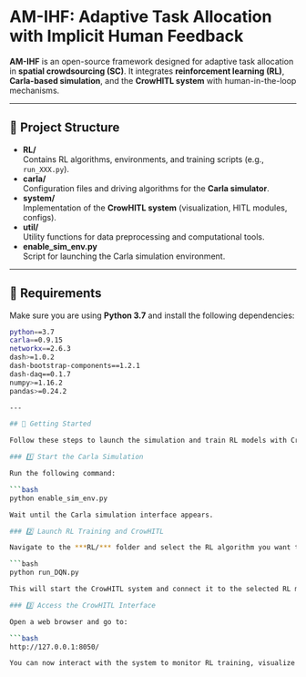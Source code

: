 # AM-IHF: Adaptive Task Allocation with Implicit Human Feedback

**AM-IHF** is an open-source framework designed for adaptive task allocation in **spatial crowdsourcing (SC)**. It integrates **reinforcement learning (RL)**, **Carla-based simulation**, and the **CrowHITL system** with human-in-the-loop mechanisms.

---

## 📂 Project Structure

- **RL/**  
  Contains RL algorithms, environments, and training scripts (e.g., `run_XXX.py`).
- **carla/**  
  Configuration files and driving algorithms for the **Carla simulator**.
- **system/**  
  Implementation of the **CrowHITL system** (visualization, HITL modules, configs).
- **util/**  
  Utility functions for data preprocessing and computational tools.
- **enable_sim_env.py**  
  Script for launching the Carla simulation environment.

---

## 🔧 Requirements

Make sure you are using **Python 3.7** and install the following dependencies:

```bash
python==3.7
carla==0.9.15
networkx==2.6.3
dash>=1.0.2
dash-bootstrap-components==1.2.1
dash-daq==0.1.7
numpy>=1.16.2
pandas>=0.24.2

---

## 🚀 Getting Started

Follow these steps to launch the simulation and train RL models with CrowHITL.

### 1️⃣ Start the Carla Simulation

Run the following command:

```bash
python enable_sim_env.py

Wait until the Carla simulation interface appears.

### 2️⃣ Launch RL Training and CrowHITL

Navigate to the ***RL/*** folder and select the RL algorithm you want to run. For example:

```bash
python run_DQN.py

This will start the CrowHITL system and connect it to the selected RL model, enabling human-in-the-loop guidance during training.

### 3️⃣ Access the CrowHITL Interface

Open a web browser and go to:

```bash
http://127.0.0.1:8050/

You can now interact with the system to monitor RL training, visualize worker and task distributions, and provide implicit human feedback.

